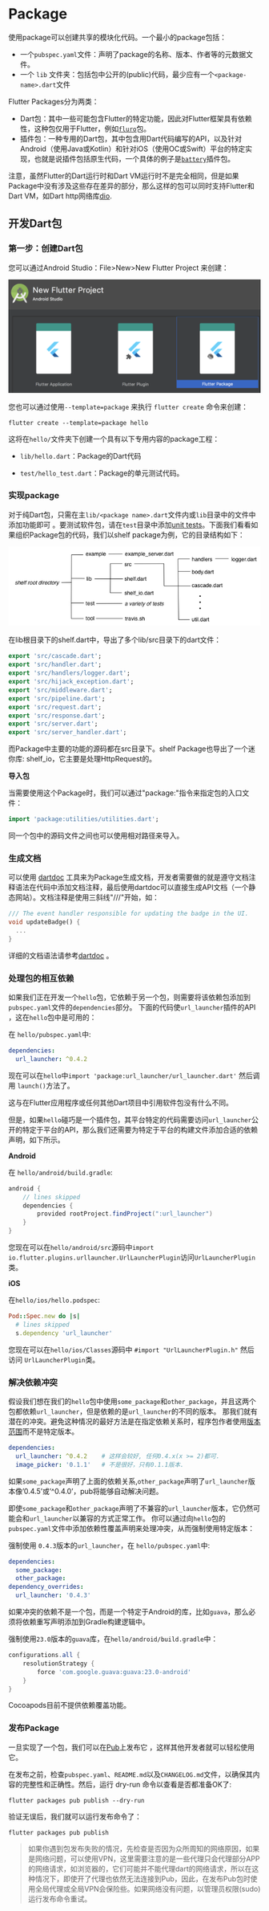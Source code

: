 # Package

使用package可以创建共享的模块化代码。一个最小的package包括：

- 一个`pubspec.yaml`文件：声明了package的名称、版本、作者等的元数据文件。
- 一个 `lib` 文件夹：包括包中公开的(public)代码，最少应有一个`<package-name>.dart`文件



Flutter Packages分为两类：

- Dart包：其中一些可能包含Flutter的特定功能，因此对Flutter框架具有依赖性，这种包仅用于Flutter，例如[`fluro`](https://pub.dartlang.org/packages/fluro)包。
- 插件包：一种专用的Dart包，其中包含用Dart代码编写的API，以及针对Android（使用Java或Kotlin）和针对iOS（使用OC或Swift）平台的特定实现，也就是说插件包括原生代码，一个具体的例子是[`battery`](https://pub.dartlang.org/packages/battery)插件包。

注意，虽然Flutter的Dart运行时和Dart VM运行时不是完全相同，但是如果Package中没有涉及这些存在差异的部分，那么这样的包可以同时支持Flutter和Dart VM，如Dart http网络库[dio](https://github.com/flutterchina/dio). 



## 开发Dart包

### 第一步：创建Dart包

您可以通过Android Studio：File>New>New Flutter Project 来创建：

![image-20181204195346470](../imgs/image-20181204195346470.png)

您也可以通过使用`--template=package` 来执行 `flutter create` 命令来创建：

```shell
flutter create --template=package hello
```

这将在`hello/`文件夹下创建一个具有以下专用内容的package工程：

- `lib/hello.dart`：Package的Dart代码

- `test/hello_test.dart`：Package的单元测试代码。

### 实现package

对于纯Dart包，只需在主`lib/<package name>.dart`文件内或`lib`目录中的文件中添加功能即可 。要测试软件包，请在`test`目录中添加[unit tests](https://flutter.io/testing/#unit-testing)。下面我们看看如果组织Package包的代码，我们以shelf package为例，它的目录结构如下：

![shelf root directory contains example, lib, test, and tool subdirectories](../imgs/shelf-02e5fd43b660fcef7dbe6a883c40159e0379c8ee2088288ca60ed7dc8781bafd.png)

在lib根目录下的shelf.dart中，导出了多个lib/src目录下的dart文件：

```dart
export 'src/cascade.dart';
export 'src/handler.dart';
export 'src/handlers/logger.dart';
export 'src/hijack_exception.dart';
export 'src/middleware.dart';
export 'src/pipeline.dart';
export 'src/request.dart';
export 'src/response.dart';
export 'src/server.dart';
export 'src/server_handler.dart';
```

而Package中主要的功能的源码都在src目录下。shelf Package也导出了一个迷你库: shelf_io，它主要是处理HttpRequest的。

**导入包**

当需要使用这个Package时，我们可以通过"package:"指令来指定包的入口文件：

```dart
import 'package:utilities/utilities.dart';
```

同一个包中的源码文件之间也可以使用相对路径来导入。

### 生成文档

可以使用 [dartdoc](https://github.com/dart-lang/dartdoc#dartdoc) 工具来为Package生成文档，开发者需要做的就是遵守文档注释语法在代码中添加文档注释，最后使用dartdoc可以直接生成API文档（一个静态网站）。文档注释是使用三斜线"///"开始，如：

```dart
/// The event handler responsible for updating the badge in the UI.
void updateBadge() {
  ...
}
```

详细的文档语法请参考[dartdoc](https://github.com/dart-lang/dartdoc#dartdoc) 。

### 处理包的相互依赖

如果我们正在开发一个`hello`包，它依赖于另一个包，则需要将该依赖包添加到`pubspec.yaml`文件的`dependencies`部分。 下面的代码使`url_launcher`插件的API ，这在`hello`包中是可用的：

在 `hello/pubspec.yaml`中:

```yaml
dependencies:
  url_launcher: ^0.4.2
```

现在可以在`hello`中`import 'package:url_launcher/url_launcher.dart'` 然后调用 `launch()`方法了。

这与在Flutter应用程序或任何其他Dart项目中引用软件包没有什么不同。

但是，如果`hello`碰巧是一个插件包，其平台特定的代码需要访问`url_launcher`公开的特定于平台的API，那么我们还需要为特定于平台的构建文件添加合适的依赖声明，如下所示。

**Android**

在 `hello/android/build.gradle`:

```groovy
android {
    // lines skipped
    dependencies {
        provided rootProject.findProject(":url_launcher")
    }
}
```

您现在可以在`hello/android/src`源码中`import io.flutter.plugins.urllauncher.UrlLauncherPlugin`访问`UrlLauncherPlugin`类。

**iOS**

在`hello/ios/hello.podspec`:

```ruby
Pod::Spec.new do |s|
  # lines skipped
  s.dependency 'url_launcher'
```

您现在可以在`hello/ios/Classes`源码中 `#import "UrlLauncherPlugin.h"` 然后访问 `UrlLauncherPlugin`类。

### 解决依赖冲突

假设我们想在我们的`hello`包中使用`some_package`和`other_package`，并且这两个包都依赖`url_launcher`，但是依赖的是`url_launcher`的不同的版本。 那我们就有潜在的冲突。避免这种情况的最好方法是在指定依赖关系时，程序包作者使用[版本范围](https://www.dartlang.org/tools/pub/dependencies#version-constraints)而不是特定版本。

```yaml
dependencies:
  url_launcher: ^0.4.2    # 这样会较好, 任何0.4.x(x >= 2)都可.
  image_picker: '0.1.1'   # 不是很好，只有0.1.1版本.
```

如果`some_package`声明了上面的依赖关系,`other_package`声明了`url_launcher`版本像’0.4.5’或’^0.4.0’，pub将能够自动解决问题。 

即使`some_package`和`other_package`声明了不兼容的`url_launcher`版本，它仍然可能会和`url_launcher`以兼容的方式正常工作。 你可以通过向`hello`包的`pubspec.yaml`文件中添加依赖性覆盖声明来处理冲突，从而强制使用特定版本：

强制使用 `0.4.3`版本的`url_launcher`，在 `hello/pubspec.yaml`中:

```yaml
dependencies:
  some_package:
  other_package:
dependency_overrides:
  url_launcher: '0.4.3'
```

如果冲突的依赖不是一个包，而是一个特定于Android的库，比如`guava`，那么必须将依赖重写声明添加到Gradle构建逻辑中。

强制使用`23.0`版本的`guava`库，在`hello/android/build.gradle`中：

```groovy
configurations.all {
    resolutionStrategy {
        force 'com.google.guava:guava:23.0-android'
    }
}
```

Cocoapods目前不提供依赖覆盖功能。

### 发布Package

一旦实现了一个包，我们可以在[Pub](https://pub.dartlang.org/)上发布它 ，这样其他开发者就可以轻松使用它。

在发布之前，检查`pubspec.yaml`、`README.md`以及`CHANGELOG.md`文件，以确保其内容的完整性和正确性。然后，运行 dry-run 命令以查看是否都准备OK了:

```shell
flutter packages pub publish --dry-run
```

验证无误后，我们就可以运行发布命令了：

```shell
flutter packages pub publish
```

> 如果你遇到包发布失败的情况，先检查是否因为众所周知的网络原因，如果是网络问题，可以使用VPN，这里需要注意的是一些代理只会代理部分APP的网络请求，如浏览器的，它们可能并不能代理dart的网络请求，所以在这种情况下，即使开了代理也依然无法连接到Pub，因此，在发布Pub包时使用全局代理或全局VPN会保险些。如果网络没有问题，以管理员权限(sudo)运行发布命令重试。

